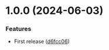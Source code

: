 # 1.0.0 (2024-06-03)


### Features

* First release ([d6fcc06](https://github.com/coverzen/configurable-sqs/commit/d6fcc062f7a8ff97c374c1bc797f86a34d1a5ebb))
